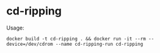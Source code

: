 # cd-ripping

Usage:

```
docker build -t cd-ripping . && docker run -it --rm --device=/dev/cdrom --name cd-ripping-run cd-ripping
```
